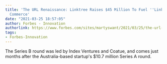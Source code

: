 ```yaml
---
title: 'The URL Renaissance: Linktree Raises $45 Million To Fuel ''Link In Bio'' Social
  Commerce'
date: "2021-03-25 18:57:05"
author: Forbes - Innovation
authorlink: https://www.forbes.com/sites/martyswant/2021/03/25/the-url-renaissance-linktree-raises-45-million-to-fuel-link-in-bio-social-commerce/
tags:
- Forbes-Innovation
---
```

The Series B round was led by Index Ventures and Coatue, and comes just months after the Australia-based startup's $10.7 million Series A round.